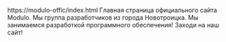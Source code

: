 https://modulo-offic/index.html
Главная страница официального сайта Modulo. 
Мы группа разработчиков из города Новотроицка. 
Мы занимаемся разработкой программного обеспечения! 
Заходи на наш сайт!